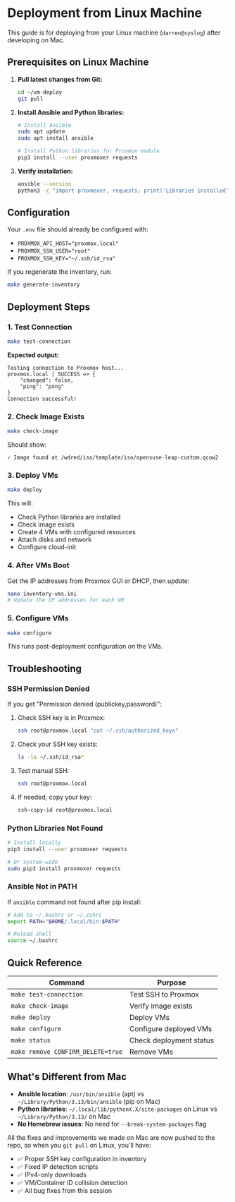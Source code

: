 # Deployment from Linux Machine

<!-- Copyright (c) 2025 Darren Soothill -->
<!-- Email: darren [at] soothill [dot] com -->
<!-- License: MIT -->

This guide is for deploying from your Linux machine (`darren@syslog`) after developing on Mac.

## Prerequisites on Linux Machine

1. **Pull latest changes from Git:**
   ```bash
   cd ~/vm-deploy
   git pull
   ```

2. **Install Ansible and Python libraries:**
   ```bash
   # Install Ansible
   sudo apt update
   sudo apt install ansible

   # Install Python libraries for Proxmox module
   pip3 install --user proxmoxer requests
   ```

3. **Verify installation:**
   ```bash
   ansible --version
   python3 -c "import proxmoxer, requests; print('Libraries installed')"
   ```

## Configuration

Your `.env` file should already be configured with:
- `PROXMOX_API_HOST="proxmox.local"`
- `PROXMOX_SSH_USER="root"`
- `PROXMOX_SSH_KEY="~/.ssh/id_rsa"`

If you regenerate the inventory, run:
```bash
make generate-inventory
```

## Deployment Steps

### 1. Test Connection
```bash
make test-connection
```

**Expected output:**
```
Testing connection to Proxmox host...
proxmox.local | SUCCESS => {
    "changed": false,
    "ping": "pong"
}
Connection successful!
```

### 2. Check Image Exists
```bash
make check-image
```

Should show:
```
✓ Image found at /wdred/iso/template/iso/opensuse-leap-custom.qcow2
```

### 3. Deploy VMs
```bash
make deploy
```

This will:
- Check Python libraries are installed
- Check image exists
- Create 4 VMs with configured resources
- Attach disks and network
- Configure cloud-init

### 4. After VMs Boot

Get the IP addresses from Proxmox GUI or DHCP, then update:
```bash
nano inventory-vms.ini
# Update the IP addresses for each VM
```

### 5. Configure VMs
```bash
make configure
```

This runs post-deployment configuration on the VMs.

## Troubleshooting

### SSH Permission Denied
If you get "Permission denied (publickey,password)":

1. Check SSH key is in Proxmox:
   ```bash
   ssh root@proxmox.local "cat ~/.ssh/authorized_keys"
   ```

2. Check your SSH key exists:
   ```bash
   ls -la ~/.ssh/id_rsa*
   ```

3. Test manual SSH:
   ```bash
   ssh root@proxmox.local
   ```

4. If needed, copy your key:
   ```bash
   ssh-copy-id root@proxmox.local
   ```

### Python Libraries Not Found
```bash
# Install locally
pip3 install --user proxmoxer requests

# Or system-wide
sudo pip3 install proxmoxer requests
```

### Ansible Not in PATH
If `ansible` command not found after pip install:
```bash
# Add to ~/.bashrc or ~/.zshrc
export PATH="$HOME/.local/bin:$PATH"

# Reload shell
source ~/.bashrc
```

## Quick Reference

| Command | Purpose |
|---------|---------|
| `make test-connection` | Test SSH to Proxmox |
| `make check-image` | Verify image exists |
| `make deploy` | Deploy VMs |
| `make configure` | Configure deployed VMs |
| `make status` | Check deployment status |
| `make remove CONFIRM_DELETE=true` | Remove VMs |

## What's Different from Mac

- **Ansible location**: `/usr/bin/ansible` (apt) vs `~/Library/Python/3.13/bin/ansible` (pip on Mac)
- **Python libraries**: `~/.local/lib/pythonX.X/site-packages` on Linux vs `~/Library/Python/3.13/` on Mac
- **No Homebrew issues**: No need for `--break-system-packages` flag

All the fixes and improvements we made on Mac are now pushed to the repo, so when you `git pull` on Linux, you'll have:
- ✅ Proper SSH key configuration in inventory
- ✅ Fixed IP detection scripts
- ✅ IPv4-only downloads
- ✅ VM/Container ID collision detection
- ✅ All bug fixes from this session
